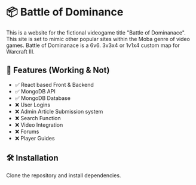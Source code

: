 # 📦 Battle of Dominance

This is a website for the fictional videogame title "Battle of Dominanace". This site is set to mimic other popular sites within the Moba genre of video games. Battle of Dominanace is a 6v6. 3v3x4 or 1v1x4 custom map for Warcraft III.

## 🚀 Features (Working & Not)

- ✅ React based Front & Backend
- ✅ MongoDB API
- ✅ MongoDB Database
- ❌ User Logins
- ❌ Admin Article Submission system
- ❌ Search Function
- ❌ Video Integration
- ❌ Forums
- ❌ Player Guides

## 🛠️ Installation

Clone the repository and install dependencies.
